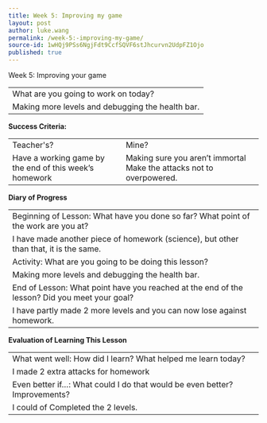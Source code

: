 ```yaml
---
title: Week 5: Improving my game
layout: post
author: luke.wang
permalink: /week-5:-improving-my-game/
source-id: 1wHQj9PSs6NgjFdt9CcfSQVF6stJhcurvn2UdpFZ1Ojo
published: true
---
```

Week 5: Improving your game

<table>
  <tr>
    <td>What are you going to work on today?</td>
  </tr>
  <tr>
    <td>Making more levels and debugging the health bar.</td>
  </tr>
</table>


**Success Criteria:**

<table>
  <tr>
    <td>Teacher's?</td>
    <td>Mine?</td>
  </tr>
  <tr>
    <td>
Have a working game by the end of this week’s homework
</td>
    <td>
Making sure you aren’t immortal
Make the attacks not to overpowered.</td>
  </tr>
</table>


**Diary of Progress**

<table>
  <tr>
    <td>Beginning of Lesson: What have you done so far? What point of the work are you at?</td>
  </tr>
  <tr>
    <td>I have made another piece of homework (science), but other than that, it is the same.</td>
  </tr>
  <tr>
    <td>Activity:  What are you going to be doing this lesson? </td>
  </tr>
  <tr>
    <td>Making more levels and debugging the health bar.</td>
  </tr>
  <tr>
    <td>End of Lesson: What point have you reached at the end of the lesson? Did you meet your goal? </td>
  </tr>
  <tr>
    <td>I have partly made 2 more levels and you can now lose against homework.</td>
  </tr>
</table>


**Evaluation of Learning This Lesson**

<table>
  <tr>
    <td>What went well: How did I learn? What helped me learn today? </td>
  </tr>
  <tr>
    <td>I made 2 extra attacks for homework</td>
  </tr>
  <tr>
    <td>Even better if…: What could I do that would be even better? Improvements? </td>
  </tr>
  <tr>
    <td>I could of Completed the 2 levels.</td>
  </tr>
</table>


